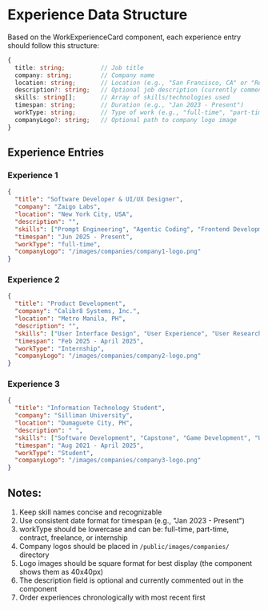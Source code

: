 # Experience Data Structure

Based on the WorkExperienceCard component, each experience entry should follow this structure:

```typescript
{
  title: string;          // Job title
  company: string;        // Company name
  location: string;       // Location (e.g., "San Francisco, CA" or "Remote")
  description?: string;   // Optional job description (currently commented out in component)
  skills: string[];       // Array of skills/technologies used
  timespan: string;       // Duration (e.g., "Jan 2023 - Present")
  workType: string;       // Type of work (e.g., "full-time", "part-time", "contract", "freelance")
  companyLogo?: string;   // Optional path to company logo image
}
```

## Experience Entries

### Experience 1
```json
{
  "title": "Software Developer & UI/UX Designer",
  "company": "Zaigo Labs",
  "location": "New York City, USA",
  "description": "",
  "skills": ["Prompt Engineering", "Agentic Coding", "Frontend Development", "Backend Development", "Meta Ads Manager", "SEO", "User Research", "Copywriting", "Marketing", "Media Generation", "User Interface Design", "User Experience", "AI Automation", "Generative AI", "UI/UX Design"],
  "timespan": "Jun 2025 - Present",
  "workType": "full-time",
  "companyLogo": "/images/companies/company1-logo.png"
}
```

### Experience 2
```json
{
  "title": "Product Development",
  "company": "Calibr8 Systems, Inc.",
  "location": "Metro Manila, PH",
  "description": "",
  "skills": ["User Interface Design", "User Experience", "User Research", "Fullstack Development", "Product Design", "Wireframing", "Prototyping"],
  "timespan": "Feb 2025 - April 2025",
  "workType": "Internship",
  "companyLogo": "/images/companies/company2-logo.png"
}
```

### Experience 3
```json
{
  "title": "Information Technology Student",
  "company": "Silliman University",
  "location": "Dumaguete City, PH",
  "description": " ",
  "skills": ["Software Development", "Capstone", "Game Development", "UI/UX Design", "Networking", "Data Structures"],
  "timespan": "Aug 2021 - April 2025",
  "workType": "Student",
  "companyLogo": "/images/companies/company3-logo.png"
}
```

## Notes:
1. Keep skill names concise and recognizable
2. Use consistent date format for timespan (e.g., "Jan 2023 - Present")
3. workType should be lowercase and can be: full-time, part-time, contract, freelance, or internship
4. Company logos should be placed in `/public/images/companies/` directory
5. Logo images should be square format for best display (the component shows them as 40x40px)
6. The description field is optional and currently commented out in the component
7. Order experiences chronologically with most recent first